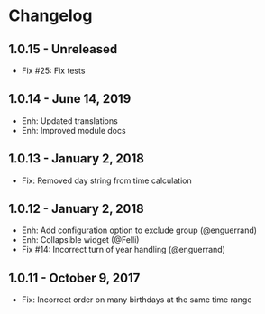 Changelog
=========

1.0.15 - Unreleased
------------------------
- Fix #25: Fix tests


1.0.14 - June 14, 2019
------------------------
- Enh: Updated translations
- Enh: Improved module docs


1.0.13 - January 2, 2018
------------------------
- Fix: Removed day string from time calculation


1.0.12 - January 2, 2018
------------------------
- Enh: Add configuration option to exclude group (@enguerrand)
- Enh: Collapsible widget (@Felli)
- Fix #14: Incorrect turn of year handling (@enguerrand)


1.0.11 - October 9, 2017
------------------------
- Fix: Incorrect order on many birthdays at the same time range
